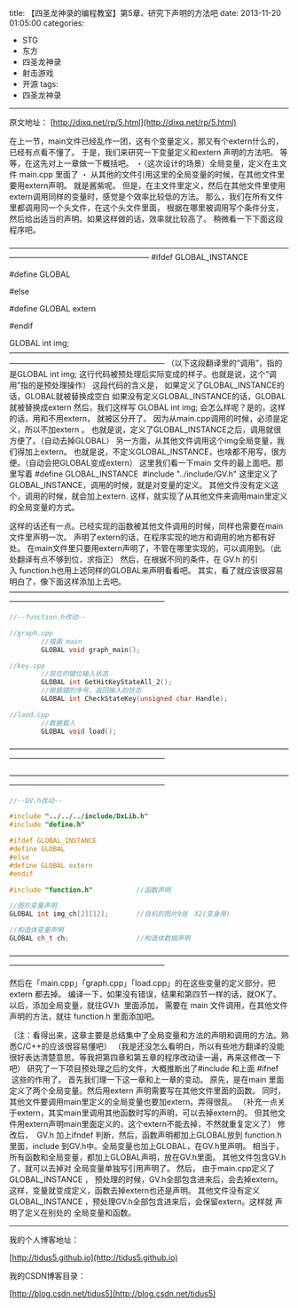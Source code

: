 title: 【四圣龙神录的编程教室】第5章、研究下声明的方法吧
date: 2013-11-20 01:05:00
categories:
- STG
- 东方
- 四圣龙神录
- 射击游戏
- 开源
tags:
- 四圣龙神录
---
原文地址：
[http://dixq.net/rp/5.html](http://dixq.net/rp/5.html)

在上一节，main文件已经乱作一团，这有个变量定义，那又有个extern什么的，已经有点看不懂了。
于是，我们来研究一下变量定义和extern 声明的方法吧。
等等，在这先对上一章做一下概括吧。
・（这次设计的场景）全局变量，定义在主文件 main.cpp 里面了
・ 从其他的文件引用这里的全局变量的时候，在其他文件里要用extern声明。
就是酱紫呢。
但是，在主文件里定义，然后在其他文件里使用extern调用同样的变量时，感觉是个效率比较低的方法。
那么，我们在所有文件里都调用同一个头文件，在这个头文件里面，
根据在哪里被调用写个条件分支，然后给出适当的声明。如果这样做的话，效率就比较高了。
稍微看一下下面这段程序吧。

 <!--more-->
——————————————————————————————————————————————————————
#ifdef GLOBAL_INSTANCE


#define GLOBAL


#else


#define GLOBAL extern 


#endif


GLOBAL int img;
————————————————————————————————————————————————————————
（以下这段翻译里的“调用”，指的是GLOBAL int img; 这行代码被预处理后实际变成的样子。也就是说，这个“调用”指的是预处理操作）
这段代码的含义是，
如果定义了GLOBAL_INSTANCE的话，GLOBAL就被替换成空白
如果没有定义GLOBAL_INSTANCE的话，GLOBAL就被替换成extern
然后，我们这样写
GLOBAL int img;
会怎么样呢？是的，这样的话，用和不用extern， 就被区分开了。
因为从main.cpp调用的时候，必须是定义，所以不加extern 。
也就是说，定义了GLOBAL_INSTANCE之后，调用就很方便了。（自动去掉GLOBAL）
另一方面，从其他文件调用这个img全局变量，我们得加上extern。
也就是说，不定义GLOBAL_INSTANCE，也啥都不用写，很方便。（自动会把GLOBAL变成extern）
这里我们看一下main 文件的最上面吧。那里写着
#define GLOBAL_INSTANCE 
#include "../include/GV.h"
这里定义了GLOBAL_INSTANCE，调用的时候，就是对变量的定义。
其他文件没有定义这个，调用的时候，就会加上extern.
这样，就实现了从其他文件来调用main里定义的全局变量的方式。

这样的话还有一点。已经实现的函数被其他文件调用的时候，同样也需要在main文件里声明一次。
声明了extern的话，在程序实现的地方和调用的地方都有好处。
在main文件里只要用extern声明了，不管在哪里实现的，可以调用到。（此处翻译有点不够到位，求指正）
然后，在根据不同的条件，在 GV.h 的引入 function.h也用上述同样的GLOBAL来声明看看吧。
其实，看了就应该很容易明白了，像下面这样添加上去吧。
————————————————————————————————————————————————————————


```cpp
//--function.h改动--

//graph.cpp
        //描画 main
        GLOBAL void graph_main();

//key.cpp
        //现在的键位输入状态
        GLOBAL int GetHitKeyStateAll_2();
        //根据键的序号，返回输入的状态
        GLOBAL int CheckStateKey(unsigned char Handle);

//laod.cpp
        //数据载入
        GLOBAL void load();
```
————————————————————————————————————————————————————————

————————————————————————————————————————————————————————


```cpp
//--GV.h改动--

#include "../../../include/DxLib.h"
#include "define.h"

#ifdef GLOBAL_INSTANCE
#define GLOBAL
#else
#define GLOBAL extern 
#endif

#include "function.h"           //函数声明

//图片变量声明
GLOBAL int img_ch[2][12];       //自机的图片9张　X2(变身用)

//构造体变量声明
GLOBAL ch_t ch;                 //构造体数据声明
```
————————————————————————————————————————————————————————

然后在「main.cpp」「graph.cpp」「load.cpp」的在这些变量的定义部分，把extern 都去掉。
编译一下，如果没有错误，结果和第四节一样的话，就OK了。
以后，添加全局变量，就往GV.h  里面添加，
需要在 main 文件调用，在其他文件声明的方法，就往 function.h 里面添加吧。

（注：看得出来，这章主要是总结集中了全局变量和方法的声明和调用的方法。熟悉C/C++的应该很容易懂吧）
（我是还没怎么看明白，所以有些地方翻译的没能很好表达清楚意思。等我把第四章和第五章的程序改动读一遍，再来这修改一下吧）
研究了一下项目预处理之后的文件，大概推断出了#include 和上面 #ifnef  这些的作用了。
首先我们理一下这一章和上一章的变动。
原先，是在main 里面定义了两个全局变量。然后用extern 声明需要写在其他文件里面的函数。
同时，其他文件要调用main里定义的全局变量也要加extern。弄得很乱。
（补充一点关于extern，其实main里调用其他函数时写的声明，可以去掉extern的。
但其他文件用extern声明main里面定义的，这个extern不能去掉，不然就重复定义了）
修改后， 
GV.h 加上ifndef 判断，然后，函数声明都加上GLOBAL放到 function.h 里面，include 到GV.h中。全局变量也加上GLOBAL，在GV.h里声明。
相当于，所有函数和全局变量，都加上GLOBAL声明，放在GV.h里面。
其他文件包含GV.h了，就可以去掉对 全局变量单独写引用声明了。
然后，
由于main.cpp定义了GLOBAL_INSTANCE ， 预处理的时候，GV.h全部包含进来后，会去掉extern。这样，变量就变成定义，函数去掉extern也还是声明。
其他文件没有定义GLOBAL_INSTANCE ，预处理GV.h全部包含进来后，会保留extern。这样就 声明了定义在别处的 全局变量和函数。


---
我的个人博客地址：

[http://tidus5.github.io](http://tidus5.github.io)

我的CSDN博客目录：

[http://blog.csdn.net/tidus5](http://blog.csdn.net/tidus5)
